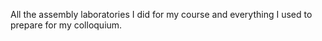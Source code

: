 All the assembly laboratories I did for my course and everything I used to prepare for my colloquium.

